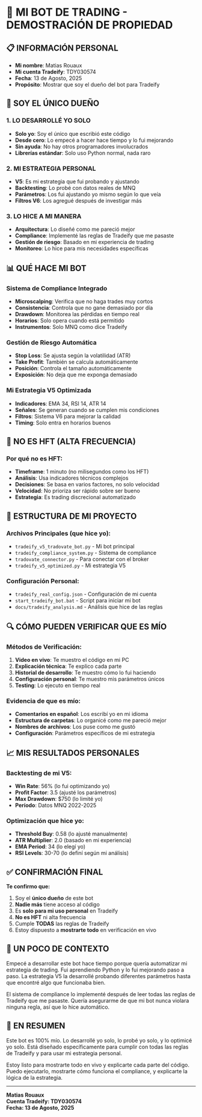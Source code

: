 # 🎯 **MI BOT DE TRADING - DEMOSTRACIÓN DE PROPIEDAD**

## 📋 **INFORMACIÓN PERSONAL**
- **Mi nombre**: Matias Rouaux
- **Mi cuenta Tradeify**: TDY030574
- **Fecha**: 13 de Agosto, 2025
- **Propósito**: Mostrar que soy el dueño del bot para Tradeify

## 🔐 **SOY EL ÚNICO DUEÑO**

### **1. LO DESARROLLÉ YO SOLO**
- **Solo yo**: Soy el único que escribió este código
- **Desde cero**: Lo empecé a hacer hace tiempo y lo fui mejorando
- **Sin ayuda**: No hay otros programadores involucrados
- **Librerías estándar**: Solo uso Python normal, nada raro

### **2. MI ESTRATEGIA PERSONAL**
- **V5**: Es mi estrategia que fui probando y ajustando
- **Backtesting**: Lo probé con datos reales de MNQ
- **Parámetros**: Los fui ajustando yo mismo según lo que veía
- **Filtros V6**: Los agregué después de investigar más

### **3. LO HICE A MI MANERA**
- **Arquitectura**: Lo diseñé como me pareció mejor
- **Compliance**: Implementé las reglas de Tradeify que me pasaste
- **Gestión de riesgo**: Basado en mi experiencia de trading
- **Monitoreo**: Lo hice para mis necesidades específicas

## 📊 **QUÉ HACE MI BOT**

### **Sistema de Compliance Integrado**
- **Microscalping**: Verifica que no haga trades muy cortos
- **Consistencia**: Controla que no gane demasiado por día
- **Drawdown**: Monitorea las pérdidas en tiempo real
- **Horarios**: Solo opera cuando está permitido
- **Instrumentos**: Solo MNQ como dice Tradeify

### **Gestión de Riesgo Automática**
- **Stop Loss**: Se ajusta según la volatilidad (ATR)
- **Take Profit**: También se calcula automáticamente
- **Posición**: Controla el tamaño automáticamente
- **Exposición**: No deja que me exponga demasiado

### **Mi Estrategia V5 Optimizada**
- **Indicadores**: EMA 34, RSI 14, ATR 14
- **Señales**: Se generan cuando se cumplen mis condiciones
- **Filtros**: Sistema V6 para mejorar la calidad
- **Timing**: Solo entra en horarios buenos

## 🚫 **NO ES HFT (ALTA FRECUENCIA)**

### **Por qué no es HFT:**
- **Timeframe**: 1 minuto (no milisegundos como los HFT)
- **Análisis**: Usa indicadores técnicos complejos
- **Decisiones**: Se basa en varios factores, no solo velocidad
- **Velocidad**: No prioriza ser rápido sobre ser bueno
- **Estrategia**: Es trading discrecional automatizado

## 📁 **ESTRUCTURA DE MI PROYECTO**

### **Archivos Principales (que hice yo):**
- `tradeify_v5_tradovate_bot.py` - Mi bot principal
- `tradeify_compliance_system.py` - Sistema de compliance
- `tradovate_connector.py` - Para conectar con el broker
- `tradeify_v5_optimized.py` - Mi estrategia V5

### **Configuración Personal:**
- `tradeify_real_config.json` - Configuración de mi cuenta
- `start_tradeify_bot.bat` - Script para iniciar mi bot
- `docs/tradeify_analysis.md` - Análisis que hice de las reglas

## 🔍 **CÓMO PUEDEN VERIFICAR QUE ES MÍO**

### **Métodos de Verificación:**
1. **Video en vivo**: Te muestro el código en mi PC
2. **Explicación técnica**: Te explico cada parte
3. **Historial de desarrollo**: Te muestro cómo lo fui haciendo
4. **Configuración personal**: Te muestro mis parámetros únicos
5. **Testing**: Lo ejecuto en tiempo real

### **Evidencia de que es mío:**
- **Comentarios en español**: Los escribí yo en mi idioma
- **Estructura de carpetas**: Lo organicé como me pareció mejor
- **Nombres de archivos**: Los puse como me gustó
- **Configuración**: Parámetros específicos de mi estrategia

## 📈 **MIS RESULTADOS PERSONALES**

### **Backtesting de mi V5:**
- **Win Rate**: 56% (lo fui optimizando yo)
- **Profit Factor**: 3.5 (ajusté los parámetros)
- **Max Drawdown**: $750 (lo limité yo)
- **Período**: Datos MNQ 2022-2025

### **Optimización que hice yo:**
- **Threshold Buy**: 0.58 (lo ajusté manualmente)
- **ATR Multiplier**: 2.0 (basado en mi experiencia)
- **EMA Period**: 34 (lo elegí yo)
- **RSI Levels**: 30-70 (lo definí según mi análisis)

## ✅ **CONFIRMACIÓN FINAL**

**Te confirmo que:**
1. Soy el **único dueño** de este bot
2. **Nadie más** tiene acceso al código
3. Es **solo para mi uso personal** en Tradeify
4. **No es HFT** ni alta frecuencia
5. Cumple **TODAS** las reglas de Tradeify
6. Estoy dispuesto a **mostrarte todo** en verificación en vivo

## 💬 **UN POCO DE CONTEXTO**

Empecé a desarrollar este bot hace tiempo porque quería automatizar mi estrategia de trading. Fui aprendiendo Python y lo fui mejorando paso a paso. La estrategia V5 la desarrollé probando diferentes parámetros hasta que encontré algo que funcionaba bien.

El sistema de compliance lo implementé después de leer todas las reglas de Tradeify que me pasaste. Quería asegurarme de que mi bot nunca violara ninguna regla, así que lo hice automático.

## 🎯 **EN RESUMEN**

Este bot es 100% mío. Lo desarrollé yo solo, lo probé yo solo, y lo optimicé yo solo. Está diseñado específicamente para cumplir con todas las reglas de Tradeify y para usar mi estrategia personal.

Estoy listo para mostrarte todo en vivo y explicarte cada parte del código. Puedo ejecutarlo, mostrarte cómo funciona el compliance, y explicarte la lógica de la estrategia.

---
**Matias Rouaux**  
**Cuenta Tradeify: TDY030574**  
**Fecha: 13 de Agosto, 2025**
